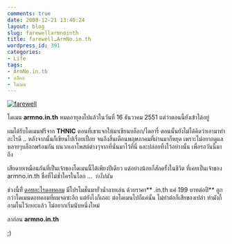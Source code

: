 ```yaml
---
comments: true
date: 2008-12-21 13:40:24
layout: blog
slug: farewellarmnointh
title: farewell…ArmNo.in.th
wordpress_id: 391
categories:
- Life
tags:
- ArmNo.in.th
- บล็อก
- โดเมน
---
```


[![farewell](http://www.armno.in.th/wp-content/uploads/2008/12/farewell-thumb.png)](http://www.armno.in.th/wp-content/uploads/2008/12/farewell.png)

 

โดเมน **armno.in.th** หมดอายุลงไปแล้วในวันที่ 16 ธันวาคม 2551 แต่ว่าตอนนี้ยังเข้าได้อยู่ 

 

ผมได้รับโดเมนฟรีจาก **THNIC** ตอนที่เขาแจกให้มาเขียนบล็อก/ไดอารี่ ตอนนั้นยังไม่ได้คิดว่าเอามาทำอะไรดี .. หลังจากนั้นก็เขียนไปเรื่อยเปื่อย จนถึงสิ้นเดือนพฤษภาคมที่ผ่านมาก็หยุด เพราะไม่อยากดูแลหลายๆบล็อกพร้อมกัน ผนวกเอาโพสต์ต่างๆจากที่นั่นมาไว้ที่นี่ และปล่อยทิ้งไว้อย่างนั้น เพื่อรอวันนี้มาถึง

 

เสียดายเหมือนกันที่เป็นเจ้าของโดเมนนี้ได้เพียงปีเดียว แต่อย่างน้อยก็สักครั้งในชีวิต ที่เคยเป็นเจ้าของ armno.in.th ชื่อที่ไม่ซ้ำใครในโลก … _ว่าไปนั่น_

 

ช่วงนี้ที่่ [ดอทอะไรดอทคอม](http://www.dotarai.com) มีโปรโมชั่นมายั่วน้ำลายเล่น ด้วยราคา** .in.th แค่ 199 บาทต่อปี** ถูกกว่าโดเมนดอทคอมที่ผมจดซะอีก แต่ยังไงก็เถอะ ต่อโดเมนไปก็แค่นั้น ไม่ทำต่อก็เสียของเปล่า ทำมังกี้อามโนไว้เยอะแล้ว ไม่อยากเริ่มนับหนึ่งใหม่

 

ลาก่อน **armno.in.th**

 

;)
